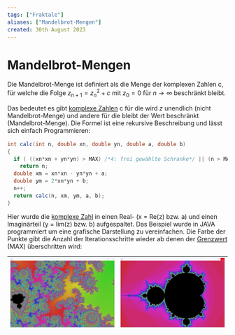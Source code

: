 ```yaml
---
tags: ["Fraktale"]
aliases: ["Mandelbrot-Mengen"]
created: 30th August 2023
---
```


# Mandelbrot-Mengen

Die Mandelbrot-Menge ist definiert als die Menge der komplexen Zahlen c, für welche die Folge $z_{n+1}=z_n^2+c$ 	mit 	 $z_0=0$ für $n \rightarrow \infty$ beschränkt bleibt.

Das bedeutet es gibt [komplexe Zahlen](../../Mathe/mathe%20(3)/Komplexe%20Zahlen.md) c für die wird $z$ unendlich (nicht Mandelbrot-Menge) und andere für die bleibt der Wert beschränkt (Mandelbrot-Menge). Die Formel ist eine rekursive Beschreibung und lässt sich einfach Programmieren:

```java
int calc(int n, double xn, double yn, double a, double b)
{
  if ( ((xn*xn + yn*yn) > MAX) /*4: frei gewählte Schranke*/ || (n > MAXITER))
    return n;
  double xm = xn*xn - yn*yn + a;
  double ym = 2*xn*yn + b;
  n++;
  return calc(n, xm, ym, a, b);
}
```

Hier wurde die [komplexe Zahl](../../Mathe/mathe%20(3)/Komplexe%20Zahlen.md) in einen Real- (x = Re(z) bzw. a) und einen Imaginärteil (y = Iim(z) bzw. b) aufgespaltet. Das Beispiel wurde in JAVA programmiert um eine grafische Darstellung zu vereinfachen. Die Farbe der Punkte gibt die Anzahl der Iterationsschritte wieder ab denen der [Grenzwert](../../Mathe/mathe%20(3)/Grenzwert.md) (MAX) überschritten wird:

| ![C_RekursFraktal3](assets/C_RekursFraktal3.png) | ![C_RekursFraktal2](assets/C_RekursFraktal2.png) |
| ------------------------------------------------ | ------------------------------------------------ |
